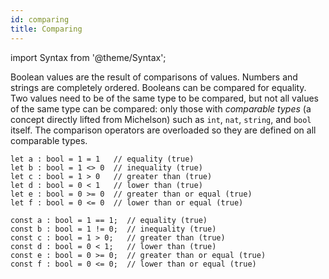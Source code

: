 ```yaml
---
id: comparing
title: Comparing
---
```


import Syntax from '@theme/Syntax';

Boolean values are the result of comparisons of values. Numbers and
strings are completely ordered. Booleans can be compared for
equality. Two values need to be of the same type to be compared, but
not all values of the same type can be compared: only those with <em>comparable types</em> (a concept directly lifted from Michelson)
such as `int`, `nat`, `string`, and `bool` itself. The comparison
operators are overloaded so they are defined on all comparable types.

<Syntax syntax="cameligo">

```cameligo group=comparing
let a : bool = 1 = 1   // equality (true)
let b : bool = 1 <> 0  // inequality (true)
let c : bool = 1 > 0   // greater than (true)
let d : bool = 0 < 1   // lower than (true)
let e : bool = 0 >= 0  // greater than or equal (true)
let f : bool = 0 <= 0  // lower than or equal (true)
```

</Syntax>

<Syntax syntax="jsligo">

```jsligo group=comparing
const a : bool = 1 == 1;  // equality (true)
const b : bool = 1 != 0;  // inequality (true)
const c : bool = 1 > 0;   // greater than (true)
const d : bool = 0 < 1;   // lower than (true)
const e : bool = 0 >= 0;  // greater than or equal (true)
const f : bool = 0 <= 0;  // lower than or equal (true)
```

</Syntax>
